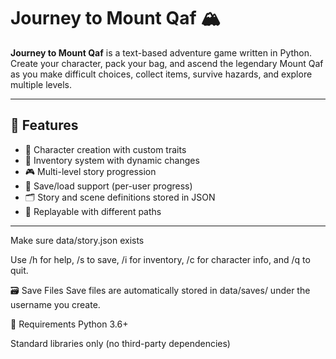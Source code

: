# Journey to Mount Qaf 🏔️

**Journey to Mount Qaf** is a text-based adventure game written in Python. Create your character, pack your bag, and ascend the legendary Mount Qaf as you make difficult choices, collect items, survive hazards, and explore multiple levels.

---

## 🌟 Features

- 🧙 Character creation with custom traits
- 🧳 Inventory system with dynamic changes
- 🎮 Multi-level story progression
- 💾 Save/load support (per-user progress)
- 🗂️ Story and scene definitions stored in JSON
- 🔁 Replayable with different paths

---

Make sure data/story.json exists

Use /h for help, /s to save, /i for inventory, /c for character info, and /q to quit.

🗃️ Save Files
Save files are automatically stored in data/saves/ under the username you create.

🧠 Requirements
Python 3.6+

Standard libraries only (no third-party dependencies)
